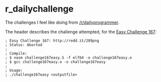 # r_dailychallenge

The challenges I feel like doing from [/r/dailyprogrammer](http://www.reddit.com/r/dailyprogrammer/).

The header describes the challenge attempted, for the [Easy Challenge 167](http://redd.it/289png):

	; Easy Challenge 167: http://redd.it/289png
	; Status: Aborted
	;
	; Compile:
	; $ nasm challenge167easy.S -f elf64 -o challenge167easy.o
	; $ gcc challenge167easy.o -o challenge167easy
	;
	; Usage:
	; ./challenge167easy <outputfile>